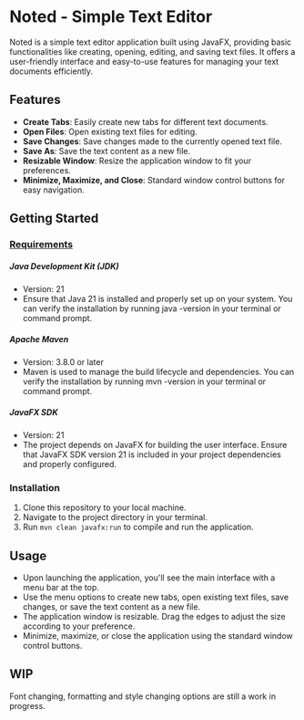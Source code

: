 # Noted - Simple Text Editor

Noted is a simple text editor application built using JavaFX, providing basic functionalities like creating, opening, editing, and saving text files. It offers a user-friendly interface and easy-to-use features for managing your text documents efficiently.

## Features

- **Create Tabs**: Easily create new tabs for different text documents.
- **Open Files**: Open existing text files for editing.
- **Save Changes**: Save changes made to the currently opened text file.
- **Save As**: Save the text content as a new file.
- **Resizable Window**: Resize the application window to fit your preferences.
- **Minimize, Maximize, and Close**: Standard window control buttons for easy navigation.

## Getting Started

### <u>Requirements</u>

##### Java Development Kit (JDK)

- Version: 21
- Ensure that Java 21 is installed and properly set up on your system. You can verify the installation by running java -version in your terminal or command prompt.

##### Apache Maven

- Version: 3.8.0 or later
- Maven is used to manage the build lifecycle and dependencies. You can verify the installation by running mvn -version in your terminal or command prompt.

##### JavaFX SDK

- Version: 21
- The project depends on JavaFX for building the user interface. Ensure that JavaFX SDK version 21 is included in your project dependencies and properly configured.

### Installation

1. Clone this repository to your local machine.
2. Navigate to the project directory in your terminal.
3. Run `mvn clean javafx:run` to compile and run the application.

## Usage

- Upon launching the application, you'll see the main interface with a menu bar at the top.
- Use the menu options to create new tabs, open existing text files, save changes, or save the text content as a new file.
- The application window is resizable. Drag the edges to adjust the size according to your preference.
- Minimize, maximize, or close the application using the standard window control buttons.

## WIP

Font changing, formatting and style changing options are still a work in progress.
